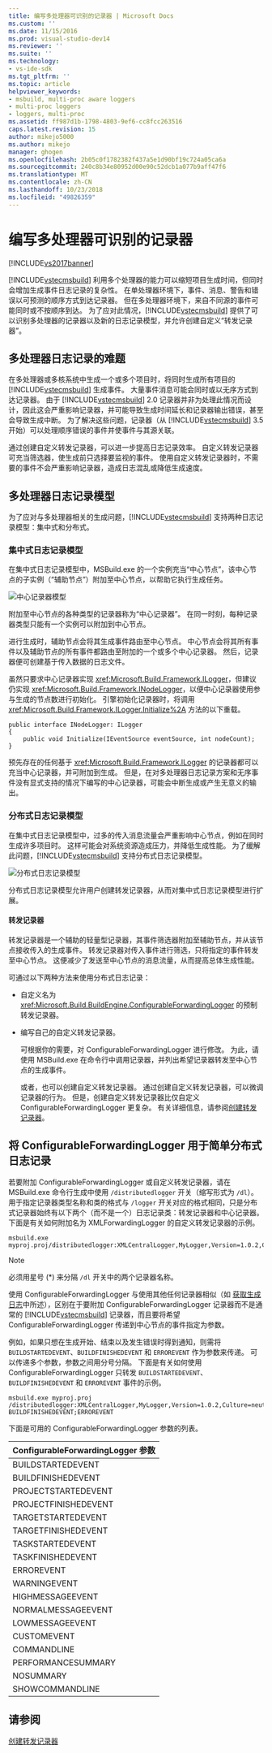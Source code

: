 ```yaml
---
title: 编写多处理器可识别的记录器 | Microsoft Docs
ms.custom: ''
ms.date: 11/15/2016
ms.prod: visual-studio-dev14
ms.reviewer: ''
ms.suite: ''
ms.technology:
- vs-ide-sdk
ms.tgt_pltfrm: ''
ms.topic: article
helpviewer_keywords:
- msbuild, multi-proc aware loggers
- multi-proc loggers
- loggers, multi-proc
ms.assetid: ff987d1b-1798-4803-9ef6-cc8fcc263516
caps.latest.revision: 15
author: mikejo5000
ms.author: mikejo
manager: ghogen
ms.openlocfilehash: 2b05c0f1782382f437a5e1d90bf19c724a05ca6a
ms.sourcegitcommit: 240c8b34e80952d00e90c52dcb1a077b9aff47f6
ms.translationtype: MT
ms.contentlocale: zh-CN
ms.lasthandoff: 10/23/2018
ms.locfileid: "49826359"
---
```

# <a name="writing-multi-processor-aware-loggers"></a>编写多处理器可识别的记录器
[!INCLUDE[vs2017banner](../includes/vs2017banner.md)]

  
[!INCLUDE[vstecmsbuild](../includes/vstecmsbuild-md.md)] 利用多个处理器的能力可以缩短项目生成时间，但同时会增加生成事件日志记录的复杂性。 在单处理器环境下，事件、消息、警告和错误以可预测的顺序方式到达记录器。 但在多处理器环境下，来自不同源的事件可能同时或不按顺序到达。 为了应对此情况，[!INCLUDE[vstecmsbuild](../includes/vstecmsbuild-md.md)] 提供了可以识别多处理器的记录器以及新的日志记录模型，并允许创建自定义“转发记录器”。  
  
## <a name="multi-processor-logging-challenges"></a>多处理器日志记录的难题  
 在多处理器或多核系统中生成一个或多个项目时，将同时生成所有项目的 [!INCLUDE[vstecmsbuild](../includes/vstecmsbuild-md.md)] 生成事件。 大量事件消息可能会同时或以无序方式到达记录器。 由于 [!INCLUDE[vstecmsbuild](../includes/vstecmsbuild-md.md)] 2.0 记录器并非为处理此情况而设计，因此这会严重影响记录器，并可能导致生成时间延长和记录器输出错误，甚至会导致生成中断。 为了解决这些问题，记录器（从 [!INCLUDE[vstecmsbuild](../includes/vstecmsbuild-md.md)] 3.5 开始）可以处理顺序错误的事件并使事件与其源关联。  
  
 通过创建自定义转发记录器，可以进一步提高日志记录效率。 自定义转发记录器可充当筛选器，使生成前只选择要监视的事件。 使用自定义转发记录器时，不需要的事件不会严重影响记录器，造成日志混乱或降低生成速度。  
  
## <a name="multi-processor-logging-models"></a>多处理器日志记录模型  
 为了应对与多处理器相关的生成问题，[!INCLUDE[vstecmsbuild](../includes/vstecmsbuild-md.md)] 支持两种日志记录模型：集中式和分布式。  
  
### <a name="central-logging-model"></a>集中式日志记录模型  
 在集中式日志记录模型中，MSBuild.exe 的一个实例充当“中心节点”，该中心节点的子实例（“辅助节点”）附加至中心节点，以帮助它执行生成任务。  
  
 ![中心记录器模型](../msbuild/media/centralnode.png "CentralNode")  
  
 附加至中心节点的各种类型的记录器称为“中心记录器”。 在同一时刻，每种记录器类型只能有一个实例可以附加到中心节点。  
  
 进行生成时，辅助节点会将其生成事件路由至中心节点。 中心节点会将其所有事件以及辅助节点的所有事件都路由至附加的一个或多个中心记录器。 然后，记录器便可创建基于传入数据的日志文件。  
  
 虽然只要求中心记录器实现 <xref:Microsoft.Build.Framework.ILogger>，但建议仍实现 <xref:Microsoft.Build.Framework.INodeLogger>，以便中心记录器使用参与生成的节点数进行初始化。 引擎初始化记录器时，将调用 <xref:Microsoft.Build.Framework.ILogger.Initialize%2A> 方法的以下重载。  
  
```  
public interface INodeLogger: ILogger  
{  
    public void Initialize(IEventSource eventSource, int nodeCount);  
}  
```  
  
 预先存在的任何基于 <xref:Microsoft.Build.Framework.ILogger> 的记录器都可以充当中心记录器，并可附加到生成。 但是，在对多处理器日志记录方案和无序事件没有显式支持的情况下编写的中心记录器，可能会中断生成或产生无意义的输出。  
  
### <a name="distributed-logging-model"></a>分布式日志记录模型  
 在集中式日志记录模型中，过多的传入消息流量会严重影响中心节点，例如在同时生成许多项目时。 这样可能会对系统资源造成压力，并降低生成性能。 为了缓解此问题，[!INCLUDE[vstecmsbuild](../includes/vstecmsbuild-md.md)] 支持分布式日志记录模型。  
  
 ![分布式日志记录模型](../msbuild/media/distnode.png "DistNode")  
  
 分布式日志记录模型允许用户创建转发记录器，从而对集中式日志记录模型进行扩展。  
  
#### <a name="forwarding-loggers"></a>转发记录器  
 转发记录器是一个辅助的轻量型记录器，其事件筛选器附加至辅助节点，并从该节点接收传入的生成事件。 转发记录器对传入事件进行筛选，只将指定的事件转发至中心节点。 这便减少了发送至中心节点的消息流量，从而提高总体生成性能。  
  
 可通过以下两种方法来使用分布式日志记录：  
  
- 自定义名为 <xref:Microsoft.Build.BuildEngine.ConfigurableForwardingLogger> 的预制转发记录器。  
  
- 编写自己的自定义转发记录器。  
  
  可根据你的需要，对 ConfigurableForwardingLogger 进行修改。 为此，请使用 MSBuild.exe 在命令行中调用记录器，并列出希望记录器转发至中心节点的生成事件。  
  
  或者，也可以创建自定义转发记录器。 通过创建自定义转发记录器，可以微调记录器的行为。 但是，创建自定义转发记录器比仅自定义 ConfigurableForwardingLogger 更复杂。 有关详细信息，请参阅[创建转发记录器](../msbuild/creating-forwarding-loggers.md)。  
  
## <a name="using-the-configurableforwardinglogger-for-simple-distributed-logging"></a>将 ConfigurableForwardingLogger 用于简单分布式日志记录  
 若要附加 ConfigurableForwardingLogger 或自定义转发记录器，请在 MSBuild.exe 命令行生成中使用 `/distributedlogger` 开关（缩写形式为 `/dl`）。 用于指定记录器类型名称和类的格式与 `/logger` 开关对应的格式相同，只是分布式记录器始终有以下两个（而不是一个）日志记录类：转发记录器和中心记录器。 下面是有关如何附加名为 XMLForwardingLogger 的自定义转发记录器的示例。  
  
```  
msbuild.exe myproj.proj/distributedlogger:XMLCentralLogger,MyLogger,Version=1.0.2,Culture=neutral*XMLForwardingLogger,MyLogger,Version=1.0.2,Culture=neutral  
```  
  
> [!NOTE]
>  必须用星号 (*) 来分隔 `/dl` 开关中的两个记录器名称。  
  
 使用 ConfigurableForwardingLogger 与使用其他任何记录器相似（如 [获取生成日志](../msbuild/obtaining-build-logs-with-msbuild.md)中所述），区别在于要附加 ConfigurableForwardingLogger 记录器而不是通常的 [!INCLUDE[vstecmsbuild](../includes/vstecmsbuild-md.md)] 记录器，而且要将希望 ConfigurableForwardingLogger 传递到中心节点的事件指定为参数。  
  
 例如，如果只想在生成开始、结束以及发生错误时得到通知，则需将 `BUILDSTARTEDEVENT`、`BUILDFINISHEDEVENT` 和 `ERROREVENT` 作为参数来传递。 可以传递多个参数，参数之间用分号分隔。 下面是有关如何使用 ConfigurableForwardingLogger 只转发 `BUILDSTARTEDEVENT`、`BUILDFINISHEDEVENT` 和 `ERROREVENT` 事件的示例。  
  
```  
msbuild.exe myproj.proj /distributedlogger:XMLCentralLogger,MyLogger,Version=1.0.2,Culture=neutral*ConfigureableForwardingLogger,C:\My.dll;BUILDSTARTEDEVENT; BUILDFINISHEDEVENT;ERROREVENT  
```  
  
 下面是可用的 ConfigurableForwardingLogger 参数的列表。  
  
|ConfigurableForwardingLogger 参数|  
|---------------------------------------------|  
|BUILDSTARTEDEVENT|  
|BUILDFINISHEDEVENT|  
|PROJECTSTARTEDEVENT|  
|PROJECTFINISHEDEVENT|  
|TARGETSTARTEDEVENT|  
|TARGETFINISHEDEVENT|  
|TASKSTARTEDEVENT|  
|TASKFINISHEDEVENT|  
|ERROREVENT|  
|WARNINGEVENT|  
|HIGHMESSAGEEVENT|  
|NORMALMESSAGEEVENT|  
|LOWMESSAGEEVENT|  
|CUSTOMEVENT|  
|COMMANDLINE|  
|PERFORMANCESUMMARY|  
|NOSUMMARY|  
|SHOWCOMMANDLINE|  
  
## <a name="see-also"></a>请参阅  
 [创建转发记录器](../msbuild/creating-forwarding-loggers.md)



